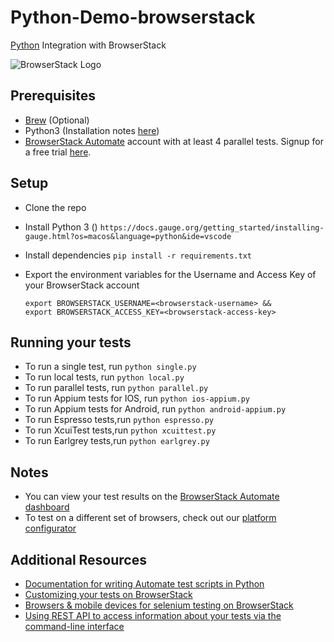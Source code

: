 # Python-Demo-browserstack

[Python](https://www.browserstack.com/automate/python) Integration with BrowserStack

![BrowserStack Logo](https://d98b8t1nnulk5.cloudfront.net/production/images/layout/logo-header.png?1469004780)

## Prerequisites

* [Brew](https://docs.brew.sh/Installation) (Optional)
* Python3 (Installation notes [here](https://gist.github.com/RathilVasani/0ab70692688b3632d447ced5c277a9be))
* [BrowserStack Automate](https://www.browserstack.com/automate) account with at least 4 parallel tests. Signup for a free trial [here](https://www.browserstack.com/users/sign_up).

## Setup

* Clone the repo
* Install Python 3 () `https://docs.gauge.org/getting_started/installing-gauge.html?os=macos&language=python&ide=vscode`
* Install dependencies `pip install -r requirements.txt`
* Export the environment variables for the Username and Access Key of your BrowserStack account

  ```
  export BROWSERSTACK_USERNAME=<browserstack-username> &&
  export BROWSERSTACK_ACCESS_KEY=<browserstack-access-key>
  ```
## Running your tests
* To run a single test, run `python single.py`
* To run local tests, run `python local.py`
* To run parallel tests, run `python parallel.py`
* To run Appium tests for IOS, run `python ios-appium.py`
* To run Appium tests for Android, run `python android-appium.py`
* To run Espresso tests,run `python espresso.py`
* To run XcuiTest tests,run `python xcuittest.py`
* To run Earlgrey tests,run `python earlgrey.py`

## Notes
* You can view your test results on the [BrowserStack Automate dashboard](https://www.browserstack.com/automate)
* To test on a different set of browsers, check out our [platform configurator](https://www.browserstack.com/automate/python#setting-os-and-browser)

## Additional Resources
* [Documentation for writing Automate test scripts in Python](https://www.browserstack.com/automate/python)
* [Customizing your tests on BrowserStack](https://www.browserstack.com/automate/capabilities)
* [Browsers & mobile devices for selenium testing on BrowserStack](https://www.browserstack.com/list-of-browsers-and-platforms?product=automate)
* [Using REST API to access information about your tests via the command-line interface](https://www.browserstack.com/automate/rest-api)

